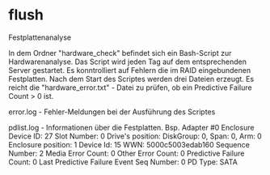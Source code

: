 # flush
Festplattenanalyse

In dem Ordner "hardware_check" befindet sich ein Bash-Script zur Hardwarenanalyse. 
Das Script wird jeden Tag auf dem entsprechenden Server gestartet. 
Es konntrolliert auf Fehlern die im RAID eingebundenen Festplatten.
Nach dem Start des Scriptes werden drei Dateien erzeugt. 
Es reicht die "hardware_error.txt" - Datei zu prüfen, ob 
ein Predictive Failure Count > 0 ist.


error.log - Fehler-Meldungen bei der Ausführung des Scriptes

pdlist.log - Informationen über die Festplatten. Bsp.
Adapter #0
Enclosure Device ID: 27
Slot Number: 0
Drive's position: DiskGroup: 0, Span: 0, Arm: 0
Enclosure position: 1
Device Id: 15
WWN: 5000c5003edab160
Sequence Number: 2
Media Error Count: 0
Other Error Count: 0
Predictive Failure Count: 0
Last Predictive Failure Event Seq Number: 0
PD Type: SATA
